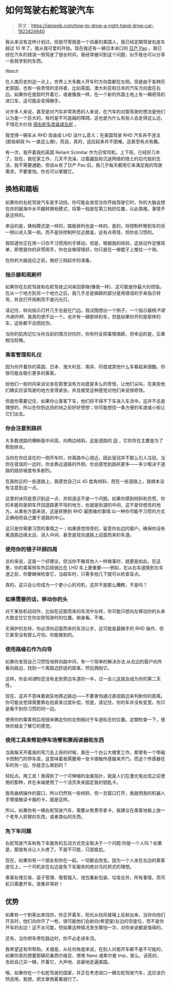 # 如何驾驶右舵驾驶汽车

> 原文：<https://jalopnik.com/how-to-drive-a-right-hand-drive-car-1822424640>

我从来没有这样计划过，但是尽管我是一个自豪的美国人，我已经定期驾驶右座车超过 10 年了。我从我可爱的开始，现在我还有一辆日本进口的 [日产 Pao](https://jalopnik.com/everything-thats-delightful-about-my-imported-1990-niss-1822341396#_ga=2.54374894.739510566.1516595796-939172841.1359888224) 。我已经在汽车的错误一侧驾驶了很长时间，我经常被问到这个问题，似乎我也可以分享一些我学到的东西。

Watch

在人类历史的这一点上，世界上大多数人开车时方向盘都在左侧。但是由于各种历史原因，也有一些奇怪的坚持者，比如英国、澳大利亚和日本的汽车方向盘在右边。如果你在度假时开着它，或者像我一样，在一个新的外国土地上有一辆奇怪的进口车，这可能会变得棘手。

对许多人来说，甚至是对汽车非常熟悉的人来说，在汽车的对面驾驶的想法是他们认为是一个巨大的，有时是不可逾越的障碍。这也是为什么有些人会走得这么远，不惜花大价钱 [把右舵车改装成左舵](https://www.japan-partner.com/LHD-conversion.php) 。

我觉得一辆车从 RHD 改装成 LHD 没什么意义；在美国驾驶 RHD 汽车并不违法(那些邮政 llv 一直这么做)，而且，真的，适应起来并不困难。这甚至有点有趣。

有一次，我开着我的英国 Reliant Scimitar 作为日常司机，上下班，已经好几年了。现在，我在家工作，几天不洗澡，过着鼹鼠和沉迷网络的隐士的后代般的生活，我不需要通勤，但自从有了日产 Pao 后，我几乎每天都用它来满足我的驾驶需求。不要害怕。你也可以掌握它。

## 换档和踏板

如果你的右舵驾驶汽车是手动挡，你可能会发现当你开始驾驶它时，你的大脑会想在你的脑海中水平翻转换档模式，将第一档放在第三档的位置，以此类推。事情不是这样的。

幸运的是，换档模式是一样的，踏板排列也是一样的。是的，将控制杆移到车的另一侧以进入第一档，而不是将控制杆拉近膝盖，这有点奇怪，但你会习惯的。

我知道你正在用一只你不习惯用的手移动，但是，根据我的经验，这些动作足够简单，即使是你的非惯用手，你也会做得很好。你只是在一根棍子上推拉一个球。

在你的大脑适应之前，做好三档起步的准备。

### 指示器和雨刷杆

如果你在左舵驾驶和右舵驾驶之间来回穿梭(像我一样)，这可能是你最大的烦恼。在从一个地方到另一个地方之后，我几乎总是搞砸的部分是用错误的手来指示转弯，并且打开雨刷而不是闪光灯。

请记住，转向指示灯杆几乎总是在门边。我试图想出一个例子，一个指示器柄*不是外面的柄*，我真的想不出一个。也许有一辆那样的车，但是如果你开的是那样的车，这些都不会困扰你。

当你的肌肉记忆与你当前的情况对抗时，你有时会把事情搞砸，但幸运的是，后果相当轻微。

### 乘客管理和礼仪

因为你开着你的英国、日本、澳大利亚、南非、印度或其他什么车看起来很酷，你很可能会吸引更多的乘客。

给他们一些时间来谈论坐在那里没有方向盘是多么的奇怪，让他们尖叫，在某些他们确实应该驾驶的地方变得紧张，并且接受这种感觉对他们来说很奇怪。

但是你需要记住，如果你让乘客下车，他们将不得不下车进入车流中。这并不总是理想的，所以在你到达目的地之前好好想想；你可能想找一条方便的车道或小街让它们出去。

### 你会注意到路拱

大多数道路的横断面中间高，向两边倾斜。这是道路的 [冠](https://en.wikipedia.org/wiki/Geometric_design_of_roads) ，它的存在主要是为了帮助排水。

当你在你应该在的一侧开车时，你离路中心很近，因此皇冠并不那么引人注目。当你在错误的一边时，你会靠近道路的外侧，你会感觉到路拱更多——多少取决于道路的路拱坡度有多剧烈。

在我附近的一些道路上，我感觉自己以 45 度角倾斜，而在一些道路上，我根本没有注意到这一点。

这里的诀窍是意识到这一点，并知道这不是一个问题。如果你感到倾斜和恐慌，你的本能将是把车开回道路更平坦的地方，也就是街道的中间，这不是你想去的地方。从某些方面来说，这是转换到 RHD 最困难的事情:以一种你可能不习惯的方式正确地将自己置于道路的中心。

这只是你需要习惯的事情之一；如果感觉怪怪的，留意你右边的窗户。确保你没有离道路边缘太远，进入中间，甚至是双向道路上迎面而来的车道。

### 使用你的镜子环顾四周

总的来说，这是一个好建议，但当你不像其他人一样做事时，就更是如此。在这里，你的乘客侧车外后视镜比在 LHD 车上更重要——例如，在从右车道换到左车道之前，你要确保检查它，当超车时，只需多拍几下就可以检查盲点。

真的，这只会让你成为一个更小心的司机，这并不是那么糟糕，不是吗？

### 如果需要的话，移动你的头

对于某些机动动作，比如在迎面而来的车流中左转，你可能只想向左移动你的头来大致定位它在你左侧驾驶时的位置。俯身看。不难。

无保护的左转，你必须向迎面而来的车流让步，这可能是最棘手的 RHD 操作，但它甚至没有那么可怕。你能做到的。

### **使用路缘石作为向导**

如果你发现自己习惯性地转向路中间，有一个简单的解决办法:从右边的窗户向外看向路边，找到一个离路边舒适的距离，然后拥抱它。

这样，你会*知道*你还没有走到旁边车道的一半，过一会儿这就会成为你的第二天性。

现在，这并不意味着疯狂地靠近路边——不要害怕通过直视路边来判断你的距离。你可能会觉得需要靠右抱紧来过度补偿，但是，请记住，你的车并没有变宽，你只是看不到你习惯的同一边。

使用你的乘客侧后视镜来确定你的左侧相对于车道标志的位置。定期检查一下，很快你就会了解它的感觉。

### 使用工具来帮助停车场臂和票阅读器和东西

当我每天开着我的弯刀去上班的时候，我在一个办公大楼里工作，那里有一个带磁卡控制门的停车库。这意味着我需要用一张卡接触传感器来开门，而这个传感器在车的另一边。你是怎么做到的？

轻松点。用工具！我得到了一个可伸缩的金属指针，就是人们在激光笔出现之前使用的那种，并在末端使用了一个活页夹来固定我的钥匙卡。

我有曲柄操作的窗口，所以仍然有一些倾斜，但一旦窗口打开，我就用我的机器人手臂接触读卡器的卡，就是这样。

所以，如果你有一辆右舵驾驶汽车，需要从售票亭拿卡，我建议在乘客地板上放一个老年人抓臂的东西，或者类似的东西。

### 免下车问题

右舵驾驶汽车和免下车服务的互动方式完全取决于一个问题:你是一个人吗？如果是，那就有点让人头疼了。不是不可能，只是尴尬。

现在，如果你有一个朋友和你在一起，一切都会改变。因为一个人坐在左边的乘客座位上，一个司机坐在右边是免下车服务的绝对乌托邦式的理想。

乘客处理交易、袋子管理、吸管插入、钱包重新包装、垃圾合并，所有事情，而司机只需要开车。效果非常好！

## 优势

如果有一个刺客出来找你，你正开着车，阳光从挡风玻璃上反射出来，当你向他们开去时，他们向你开了一枪，很可能他们会射向(希望是)左边的空座位，而不是你开车的右边！这不太可能，但如果这种情况发生哪怕一次，对你来说都是值得的。

还有，当你把车停在路边时，你不必走进车流。

我希望这有所帮助。关键是，从任何角度来说，在别人对面开车都不是不可能的，如果你真的想要那辆尼桑西尔维亚、塔塔 Nano 或希尔曼 Imp，那么，该死的，去给自己买一辆，开着它，大声地、自豪地走遍美国。

哦，如果你在一个右舵驾驶的国家，并正在考虑进口一辆左舵驾驶汽车，这应该仍然适用。我想，把文章倒着看就行了。